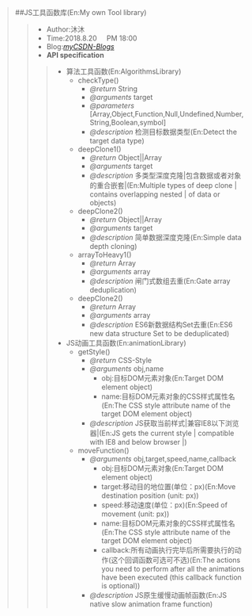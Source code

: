 >##JS工具函数库(En:My own Tool library)
>> - Author:沐沐
>> - Time:2018.8.20 &nbsp;&nbsp;&nbsp; PM&nbsp;18:00
>> - Blog:[*myCSDN-Blogs*](https://blog.csdn.net/qq_37469957)
>> - **API specification**
>>>- 算法工具函数(En:AlgorithmsLibrary)
>>>   -  checkType()
>>>      - *@return* String
>>>      - *@arguments* target
>>>      - *@parameters* [Array,Object,Function,Null,Undefined,Number,String,Boolean,symbol]
>>>      - *@description* 检测目标数据类型(En:Detect the target data type)
>>>   -  deepClone1()
>>>      - *@return* Object||Array
>>>      - *@arguments* target
>>>      - *@description* 多类型深度克隆|包含数据或者对象的重合嵌套|(En:Multiple types of deep clone | contains overlapping nested | of data or objects)
>>>   -  deepClone2()
>>>      - *@return* Object||Array
>>>      - *@arguments* target
>>>      - *@description* 简单数据深度克隆(En:Simple data depth cloning)     
>>>   -  arrayToHeavy1()
>>>      - *@return* Array
>>>      - *@arguments* array
>>>      - *@description* 闸门式数组去重(En:Gate array deduplication)     
>>>   -  deepClone2()
>>>      - *@return* Array
>>>      - *@arguments* array
>>>      - *@description* ES6新数据结构Set去重(En:ES6 new data structure Set to be deduplicated)     
>>>- JS动画工具函数(En:animationLibrary)
>>>   -  getStyle()
>>>      - *@return* CSS-Style
>>>      - *@arguments* obj,name
>>>        - obj:目标DOM元素对象(En:Target DOM element object)
>>>        - name:目标DOM元素对象的CSS样式属性名(En:The CSS style attribute name of the target DOM element object)
>>>      - *@description* JS获取当前样式|兼容IE8以下浏览器|(En:JS gets the current style | compatible with IE8 and below browser |)  
>>>   -  moveFunction()
>>>      - *@arguments* obj,target,speed,name,callback
>>>        - obj:目标DOM元素对象(En:Target DOM element object)
>>>        - target:移动目的地位置(单位：px)(En:Move destination position (unit: px))
>>>        - speed:移动速度(单位：px)(En:Speed of movement (unit: px))
>>>        - name:目标DOM元素对象的CSS样式属性名(En:The CSS style attribute name of the target DOM element object)
>>>        - callback:所有动画执行完毕后所需要执行的动作(这个回调函数可选可不选)(En:The actions you need to perform after all the animations have been executed (this callback function is optional))
>>>      - *@description* JS原生缓慢动画帧函数(En:JS native slow animation frame function)   
